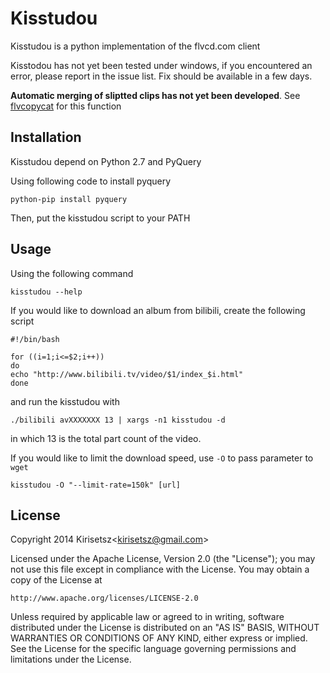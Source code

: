 Kisstudou
=========

Kisstudou is a python implementation of the flvcd.com client

Kisstodou has not yet been tested under windows, if you encountered
an error, please report in the issue list. Fix should be available
in a few days.

**Automatic merging of sliptted clips has not yet been developed**.
See [flvcopycat](https://github.com/kirisetsz/flvcopycat) for this function

Installation
------------

Kisstudou depend on Python 2.7 and PyQuery

Using following code to install pyquery

    python-pip install pyquery

Then, put the kisstudou script to your PATH

Usage
-----

Using the following command

    kisstudou --help

If you would like to download an album from bilibili,
create the following script

    #!/bin/bash

    for ((i=1;i<=$2;i++))
    do
    echo "http://www.bilibili.tv/video/$1/index_$i.html"
    done

and run the kisstudou with

    ./bilibili avXXXXXXX 13 | xargs -n1 kisstudou -d

in which 13 is the total part count of the video.

If you would like to limit the download speed, use `-O`
to pass parameter to `wget`

    kisstudou -O "--limit-rate=150k" [url]

License
-------

Copyright 2014 Kirisetsz&lt;kirisetsz@gmail.com&gt;

Licensed under the Apache License, Version 2.0 (the "License");
you may not use this file except in compliance with the License.
You may obtain a copy of the License at

    http://www.apache.org/licenses/LICENSE-2.0

Unless required by applicable law or agreed to in writing, software
distributed under the License is distributed on an "AS IS" BASIS,
WITHOUT WARRANTIES OR CONDITIONS OF ANY KIND, either express or implied.
See the License for the specific language governing permissions and
limitations under the License.


